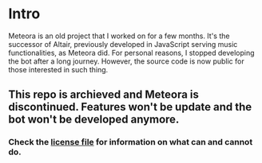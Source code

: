# Intro
Meteora is an old project that I worked on for a few months. It's the successor of Altair, previously developed in JavaScript serving music functionalities, as Meteora did.
For personal reasons, I stopped developing the bot after a long journey. However, the source code is now public for those interested in such thing.

## This repo is archieved and Meteora is discontinued. Features won't be update and the bot won't be developed anymore.

### Check the [license file](https://github.com/MysteryMS/Meteora/blob/master/LICENSE) for information on what can and cannot do.
